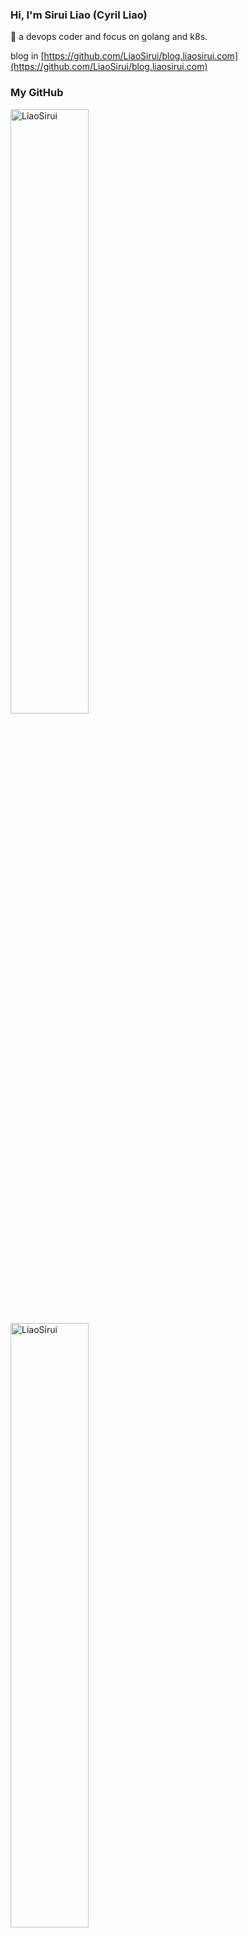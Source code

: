 ### Hi, I'm Sirui Liao (Cyril Liao)

 💬 a devops coder and focus on golang and k8s.

blog in [https://github.com/LiaoSirui/blog.liaosirui.com](https://github.com/LiaoSirui/blog.liaosirui.com)

### My GitHub

<span><img src="https://github-readme-stats.vercel.app/api?username=LiaoSirui&show_icons=true&theme=react&hide_border=false" alt="LiaoSirui" width=49.8% /></span>
<span><img src="https://github-readme-streak-stats.herokuapp.com/?user=LiaoSirui&theme=react" alt="LiaoSirui" width=49.8% /></span>

### Code & Skills

![all-skills](https://skillicons.dev/icons?i=linux,go,py,bash,ansible,kubernetes,docker,prometheus,grafana)

[![linux](https://img.shields.io/badge/-Linux-Fcc624?style=flat-square&logo=linux&logoColor=ffffff)](https://www.linux.org/)
[![Rocky Linux](https://img.shields.io/badge/-Rocky%20Linux-%2310B981?style=flat-square&logo=rockylinux&logoColor=ffffff)](https://rockylinux.org/)
[![Centos](https://img.shields.io/badge/Cent%20OS-262577?style=flat-square&logo=CentOS&logoColor=ffffff)](https://www.centos.org/)
[![Alpine Linux](https://img.shields.io/badge/Alpine_Linux-%230D597F.svg?style=flat-square&logo=alpine-linux&logoColor=ffffff)](https://www.alpinelinux.org/)
[![-](https://img.shields.io/static/v1?style=flat-square&label=&logoColor=ffffff&color=A81D33&message=Debian&logo=debian)](https://www.debian.org/)

[![-](https://img.shields.io/static/v1?style=flat-square&label=&logoColor=ffffff&color=00ADD8&message=Golang&logo=Go)](https://golang.org/)
[![-](https://img.shields.io/static/v1?style=flat-square&label=&logoColor=ffffff&color=3670A0&message=Python&logo=Python)](https://www.python.org/)
[![-](https://img.shields.io/static/v1?style=flat-square&label=&logoColor=ffffff&color=121011&message=Shell%20Scripts&logo=GNU-Bash)](https://www.gnu.org/software/bash/)
[![-](https://img.shields.io/static/v1?style=flat-square&label=&logoColor=ffffff&color=000000&message=Markdown&logo=Markdown)](https://www.markdownguide.org/)

[![-](https://img.shields.io/badge/-Ansible-EE0000?style=flat-square&logo=ansible&logoColor=ffffff)](https://www.ansible.com/)

[![-](https://img.shields.io/static/v1?style=flat-square&label=&logoColor=ffffff&color=326CE5&message=Kubernetes&logo=Kubernetes)](https://kubernetes.io/)
[![-](https://img.shields.io/static/v1?style=flat-square&label=&logoColor=ffffff&color=2496ED&message=Docker&logo=Docker)](https://www.docker.com/)
[![-](https://img.shields.io/static/v1?style=flat-square&label=&logoColor=ffffff&color=575757&message=Containerd&logo=Containerd)](https://containerd.io/)
[![-](https://img.shields.io/static/v1?style=flat-square&label=&logoColor=ffffff&color=0F1689&message=Helm&logo=Helm)](https://helm.sh/)

[![-](https://img.shields.io/static/v1?style=flat-square&label=&logoColor=ffffff&color=E6522C&message=Prometheus&logo=Prometheus)](https://prometheus.io/)
[![-](https://img.shields.io/static/v1?style=flat-square&label=&logoColor=ffffff&color=F46800&message=Grafana&logo=Grafana)](https://grafana.com/)

[![-](https://img.shields.io/static/v1?style=flat-square&label=&logoColor=ffffff&color=005571&message=ElasticSearch&logo=ElasticSearch)](https://www.elastic.co/cn)
[![-](https://img.shields.io/static/v1?style=flat-square&label=&logoColor=ffffff&color=005571&message=Kibana&logo=Kibana)](https://www.elastic.co/cn/kibana)

[![-](https://img.shields.io/static/v1?style=flat-square&label=&logoColor=ffffff&color=000000&message=OpenTelemetry&logo=OpenTelemetry)](https://opentelemetry.io/)
[![-](https://img.shields.io/static/v1?style=flat-square&label=&logoColor=ffffff&color=000000&message=Jaeger&logo=Jaeger)](https://www.jaegertracing.io/)

[![GithubActions](https://img.shields.io/badge/-GitHub%20Actions-2088FF?style=flat-square&logo=github-actions&logoColor=ffffff)](https://github.com/features/actions)

[![Harbor](https://img.shields.io/badge/-Harbor-60B932?style=flat-square&logo=harbor&logoColor=ffffff)](https://goharbor.io/)
[![-](https://img.shields.io/static/v1?style=flat-square&label=&logoColor=ffffff&color=000000&message=Nexus&logo=Nexus)](https://www.sonatype.com/products/sonatype-nexus-repository)

[![MySQL](https://img.shields.io/badge/MySQL-00000F?style=flat-square&logo=mysql&logoColor=ffffff)](https://www.mysql.com/)
[![PostgreSQL](https://img.shields.io/badge/PostgreSQL-316192?style=flat-square&logo=postgresql&logoColor=ffffff)](https://www.postgresql.org/)
[![SQLite](https://img.shields.io/badge/SQLite-07405E?style=flat-square&logo=sqlite&logoColor=ffffff)](https://www.sqlite.org/index.html)
[![MongoDB](https://img.shields.io/badge/MongoDB-4EA94B?style=flat-square&logo=mongodb&logoColor=ffffff)](https://www.mongodb.com/)
[![Redis](https://img.shields.io/badge/redis-%23DD0031.svg?&style=flat-square&logo=redis&logoColor=ffffff)](https://redis.com/)
[![RabbitMQ](https://img.shields.io/badge/rabbitmq-%23FF6600.svg?&style=flat-square&logo=rabbitmq&logoColor=ffffff)](https://www.rabbitmq.com/)

[![Nginx](https://img.shields.io/badge/-Nginx-269539?style=flat-square&logo=nginx&logoColor=ffffff)](https://nginx.org/)

[![Airflow](https://img.shields.io/badge/Airflow-017CEE?style=flat-square&logo=Apache%20Airflow&logoColor=ffffff)](https://airflow.apache.org/)

[![VisualStudioCode](https://img.shields.io/badge/Visual_Studio_Code-0078D4?style=flat-square&logo=visual%20studio%20code&logoColor=ffffff)](https://code.visualstudio.com/)
[![JupyterNotebook](https://img.shields.io/badge/jupyter-%23FA0F00.svg?style=flat-square&logo=jupyter&logoColor=ffffff)](https://jupyterlab.readthedocs.io/en/latest/)
[![Vim](https://img.shields.io/badge/VIM-%2311AB00.svg?&style=flat-square&logo=vim&logoColor=ffffff)](https://www.vim.org/)
[![Hugo](https://img.shields.io/badge/-Hugo-FF4088?style=flat-square&logo=hugo&logoColor=ffffff)](https://gohugo.io/)
[![Postman](https://img.shields.io/badge/Postman-FF6C37?style=flat-square&logo=postman&logoColor=ffffff)](https://www.postman.com/)
[![Swagger](https://img.shields.io/badge/-Swagger-%23Clojure?style=flat-square&logo=swagger&logoColor=ffffff)](https://swagger.io/)

[![Git](https://img.shields.io/badge/-Git-F05032?style=flat-square&logo=git&logoColor=ffffff)](https://git-scm.com/)
[![GitHub](https://img.shields.io/badge/GitHub-100000?style=flat-square&logo=github&logoColor=ffffff)](https://github.com/)
[![GitLab](https://img.shields.io/badge/GitLab-330F63?style=flat-square&logo=gitlab&logoColor=ffffff)](https://about.gitlab.com/)

[![Trello](https://img.shields.io/badge/Trello-0052CC?style=flat-square&logo=trello&logoColor=ffffff)](https://trello.com/)
[![Jira](https://img.shields.io/badge/Jira-0052CC?style=flat-square&logo=Jira&logoColor=ffffff)](https://www.atlassian.com/software/jira/work-management)
